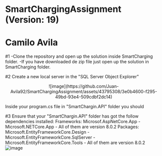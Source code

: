 # SmartChargingAssignment (Version: 19)
# Camilo Avila

#1
-Clone the repository and open up the solution inside SmartCharging folder. 
-If you have downloaded de zip file just open up the solution in SmartCharging folder.

#2
Create a new local server in the "SQL Server Object Explorer"

<p align="center">
  ![image](https://github.com/Juan-Avila92/SmartChargingAssignment/assets/43795308/3e0b4600-f295-49bd-93e4-509cdbf2dc14)
</p>


Inside your program.cs file in "SmartChargin.API" folder you should 

#3
Ensure that your "SmartChargin.API" folder has got the follow dependencies installed:
Frameworks: Microsof.AspNetCore.App - Microsoft.NETCore.App - All of them are version 8.0.2
Packages: Microsoft.EntityFrameworkCore.Design - Microsoft.EntityFrameworkCore.SqlServer - Microsoft.EntityFrameworkCore.Tools - All of them are version 8.0.2
![image](https://github.com/Juan-Avila92/SmartChargingAssignment/assets/43795308/f716a376-7a8e-47df-81ea-f5b5b148d849)

